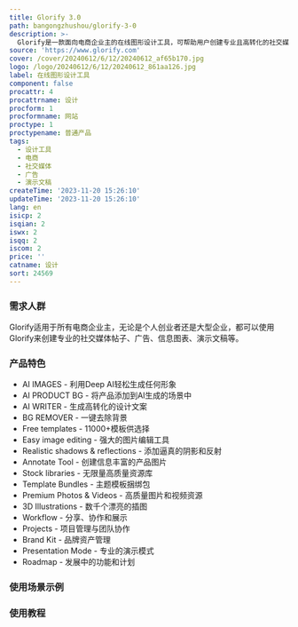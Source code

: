 ```yaml
---
title: Glorify 3.0
path: bangongzhushou/glorify-3-0
description: >-
  Glorify是一款面向电商企业主的在线图形设计工具，可帮助用户创建专业且高转化的社交媒体帖子、广告、信息图表、演示文稿等。它提供了AI图片生成、产品背景生成、文字生成、背景去除等功能，并提供了大量的模板、图片库和插件。Glorify致力于提升用户的设计能力，以满足不同的设计需求。
source: 'https://www.glorify.com'
cover: /cover/20240612/6/12/20240612_af65b170.jpg
logo: /logo/20240612/6/12/20240612_861aa126.jpg
label: 在线图形设计工具
component: false
procattr: 4
procattrname: 设计
procform: 1
procformname: 网站
proctype: 1
proctypename: 普通产品
tags:
  - 设计工具
  - 电商
  - 社交媒体
  - 广告
  - 演示文稿
createTime: '2023-11-20 15:26:10'
updateTime: '2023-11-20 15:26:10'
lang: en
isicp: 2
isqian: 2
iswx: 2
isqq: 2
iscom: 2
price: ''
catname: 设计
sort: 24569
---
```




### 需求人群
Glorify适用于所有电商企业主，无论是个人创业者还是大型企业，都可以使用Glorify来创建专业的社交媒体帖子、广告、信息图表、演示文稿等。

### 产品特色
- AI IMAGES - 利用Deep AI轻松生成任何形象
- AI PRODUCT BG - 将产品添加到AI生成的场景中
- AI WRITER - 生成高转化的设计文案
- BG REMOVER - 一键去除背景
- Free templates - 11000+模板供选择
- Easy image editing - 强大的图片编辑工具
- Realistic shadows & reflections - 添加逼真的阴影和反射
- Annotate Tool - 创建信息丰富的产品图片
- Stock libraries - 无限量高质量资源库
- Template Bundles - 主题模板捆绑包
- Premium Photos & Videos - 高质量图片和视频资源
- 3D Illustrations - 数千个漂亮的插图
- Workflow - 分享、协作和展示
- Projects - 项目管理与团队协作
- Brand Kit - 品牌资产管理
- Presentation Mode - 专业的演示模式
- Roadmap - 发展中的功能和计划

### 使用场景示例


### 使用教程


  
